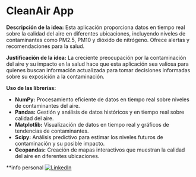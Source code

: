 # CleanAir App

**Descripción de la idea:** Esta aplicación proporciona datos en tiempo real sobre la calidad del aire en diferentes ubicaciones, incluyendo niveles de contaminantes como PM2.5, PM10 y dióxido de nitrógeno. Ofrece alertas y recomendaciones para la salud.

**Justificación de la idea:** La creciente preocupación por la contaminación del aire y su impacto en la salud hace que esta aplicación sea valiosa para quienes buscan información actualizada para tomar decisiones informadas sobre su exposición a la contaminación.

**Uso de las librerías:**

- **NumPy:** Procesamiento eficiente de datos en tiempo real sobre niveles de contaminantes del aire.
- **Pandas:** Gestión y análisis de datos históricos y en tiempo real sobre calidad del aire.
- **Matplotlib:** Visualización de datos en tiempo real y gráficos de tendencias de contaminantes.
- **Scipy:** Análisis predictivo para estimar los niveles futuros de contaminación y su posible impacto.
- **Geopandas:** Creación de mapas interactivos que muestran la calidad del aire en diferentes ubicaciones.

**info personal
[![LinkedIn](https://static.vecteezy.com/system/resources/previews/018/930/480/original/linkedin-logo-linkedin-icon-transparent-free-png.png)](https://www.linkedin.com/in/tu-perfil)
